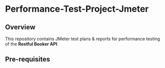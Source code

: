 # Performance-Test-Project-Jmeter
## Overview
This repository contains JMeter test plans & reports for performance testing of the **Restful Booker API**
## Pre-requisites